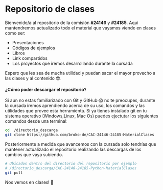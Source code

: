 # Repositorio de clases 

Bienvenido/a al repositorio de la comisión **#24146** y **#24185**. Aquí mantendremos actualizado todo el material que vayamos viendo en clases como ser:
- Presentaciones
- Códigos de ejemplos
- Libros
- Link compartidos
- Los proyectos que iremos desarrollando durante la cursada

Espero que les sea de mucha utilidad y puedan sacar el mayor provecho a las clases y al contenido 😎.

#### ¿Cómo poder descargar el repositorio?

Si aun no estas familiarizado con Git y GitHub 😱 no te preocupes, durante la cursada iremos aprendiendo acerca de su uso, los comandos y las utilidades que provee esta herramienta. 
Si ya tienes instalado git en tu sistema operativo (Windows,Linux, Mac Os) puedes ejectutar los siguientes comandos desde una terminal:

```bash
cd  /directorio_descarga
git clone https://github.com/broko-de/CAC-24146-24185-MaterialClases
```
Posteriormente a medida que avancemos con la cursada solo tendrías que mantener actualizado el repositorio realizando las descargas de los cambios que vaya subiendo.

```bash
# Ubicados dentro del directorio del repositorio por ejemplo 
# /directorio_descarga/CAC-24146-24185-Python-MaterialClases
git pull
```
Nos vemos en clases! 🐍
